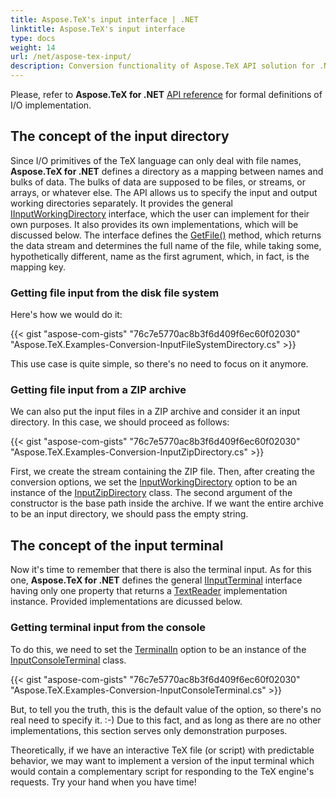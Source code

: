```yaml
---
title: Aspose.TeX's input interface | .NET
linktitle: Aspose.TeX's input interface
type: docs
weight: 14
url: /net/aspose-tex-input/
description: Conversion functionality of Aspose.TeX API solution for .NET with TeX, as an input format is explained here with the code examples.
---
```


Please, refer to **Aspose.TeX for .NET** [API reference](https://reference.aspose.com/tex/net/aspose.tex.io) for formal definitions of I/O implementation.

## **The concept of the input directory**
Since I/O primitives of the TeX language can only deal with file names, **Aspose.TeX for .NET** defines a directory as a mapping between names and bulks of data. The bulks of data are supposed to be files, or streams, or arrays, or whatever else. The API allows us to specify the input and output working directories separately. It provides the general [IInputWorkingDirectory](https://reference.aspose.com/tex/net/aspose.tex.io/iinputworkingdirectory) interface, which the user can implement for their own purposes. It also provides its own implementations, which will be discussed below. The interface defines the [GetFile()](https://reference.aspose.com/tex/net/aspose.tex.io/iinputworkingdirectory/methods/getfile) method, which returns the data stream and determines the full name of the file, while taking some, hypothetically different, name as the first agrument, which, in fact, is the mapping key.

### **Getting file input from the disk file system**

Here's how we would do it:

{{< gist "aspose-com-gists" "76c7e5770ac8b3f6d409f6ec60f02030" "Aspose.TeX.Examples-Conversion-InputFileSystemDirectory.cs" >}}

This use case is quite simple, so there's no need to focus on it anymore.

### **Getting file input from a ZIP archive**

We can also put the input files in a ZIP archive and consider it an input directory. In this case, we should proceed as follows:

{{< gist "aspose-com-gists" "76c7e5770ac8b3f6d409f6ec60f02030" "Aspose.TeX.Examples-Conversion-InputZipDirectory.cs" >}}

First, we create the stream containing the ZIP file. Then, after creating the conversion options, we set the [InputWorkingDirectory](https://reference.aspose.com/tex/net/aspose.tex/texoptions/properties/inputworkingdirectory) option to be an instance of the [InputZipDirectory](https://reference.aspose.com/tex/net/aspose.tex.io/inputzipdirectory) class. The second argument of the constructor is the base path inside the archive. If we want the entire archive to be an input directory, we should pass the empty string. 

## **The concept of the input terminal**

Now it's time to remember that there is also the terminal input. As for this one, **Aspose.TeX for .NET** defines the general [IInputTerminal](https://reference.aspose.com/tex/net/aspose.tex.io/iinputterminal) interface having only one property that returns a  [TextReader](https://docs.microsoft.com/en-us/dotnet/api/system.io.textreader) implementation instance. Provided implementations are dicussed below.

### **Getting terminal input from the console**

To do this, we need to set the [TerminalIn](https://reference.aspose.com/tex/net/aspose.tex/texoptions/properties/terminalin) option to be an instance of the [InputConsoleTerminal](https://reference.aspose.com/tex/net/aspose.tex.io/inputconsoleterminal) class.

{{< gist "aspose-com-gists" "76c7e5770ac8b3f6d409f6ec60f02030" "Aspose.TeX.Examples-Conversion-InputConsoleTerminal.cs" >}}

But, to tell you the truth, this is the default value of the option, so there's no real need to specify it. :-) Due to this fact, and as long as there are no other implementations, this section serves only demonstration purposes.

Theoretically, if we have an interactive TeX file (or script) with predictable behavior, we may want to implement a version of the input terminal which would contain a complementary script for responding to the TeX engine's requests. Try your hand when you have time!